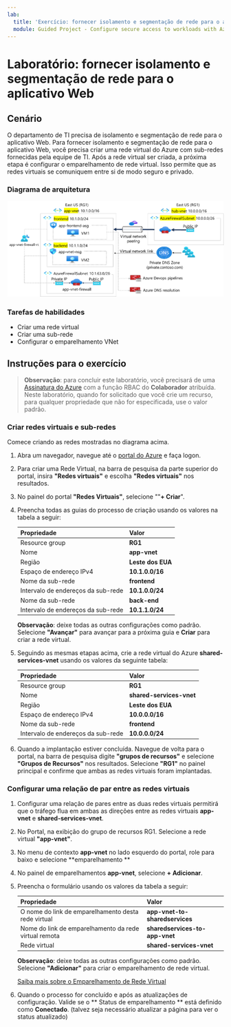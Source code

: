 ```yaml
---
lab:
  title: 'Exercício: fornecer isolamento e segmentação de rede para o aplicativo Web'
  module: Guided Project - Configure secure access to workloads with Azure virtual networking services
---
```


# Laboratório: fornecer isolamento e segmentação de rede para o aplicativo Web


## Cenário

O departamento de TI precisa de isolamento e segmentação de rede para o aplicativo Web. Para fornecer isolamento e segmentação de rede para o aplicativo Web, você precisa criar uma rede virtual do Azure com sub-redes fornecidas pela equipe de TI. Após a rede virtual ser criada, a próxima etapa é configurar o emparelhamento de rede virtual. Isso permite que as redes virtuais se comuniquem entre si de modo seguro e privado.



### Diagrama de arquitetura

![Diagrama que mostra duas redes virtuais emparelhadas.](../Media/task-1.png)

### Tarefas de habilidades
- Criar uma rede virtual
- Criar uma sub-rede
- Configurar o emparelhamento VNet

## Instruções para o exercício


>**Observação**: para concluir este laboratório, você precisará de uma [Assinatura do Azure](https://azure.microsoft.com/free/) com a função RBAC do **Colaborador** atribuída.
> Neste laboratório, quando for solicitado que você crie um recurso, para qualquer propriedade que não for especificada, use o valor padrão.

### Criar redes virtuais e sub-redes

Comece criando as redes mostradas no diagrama acima. 

1. Abra um navegador, navegue até o <a href="https://portal.azure.com/#home">portal do Azure</a> e faça logon.
1. Para criar uma Rede Virtual, na barra de pesquisa da parte superior do portal, insira **"Redes virtuais"** e escolha **"Redes virtuais"** nos resultados.
1. No painel do portal **"Redes Virtuais"**, selecione ""**+ Criar**".
1. Preencha todas as guias do processo de criação usando os valores na tabela a seguir:


    | Propriedade | Valor    |
    |:---------|:---------|
    |Resource group|**RG1**|
    |Nome|  **app-vnet**|
    |Região| **Leste dos EUA**|
    |Espaço de endereço IPv4|    **10.1.0.0/16**|
    |Nome da sub-rede|   **frontend**|
    |Intervalo de endereços da sub-rede|  **10.1.0.0/24**|
    |Nome da sub-rede|   **back-end**|
    |Intervalo de endereços da sub-rede|  **10.1.1.0/24**|


    **Observação**: deixe todas as outras configurações como padrão. Selecione **"Avançar"** para avançar para a próxima guia e **Criar** para criar a rede virtual.
1. Seguindo as mesmas etapas acima, crie a rede virtual do Azure **shared-services-vnet** usando os valores da seguinte tabela:

    | Propriedade | Valor    |
    |:---------|:---------|
    |Resource group|**RG1**|
    |Nome|  **shared-services-vnet**|
    |Região| **Leste dos EUA**|
    |Espaço de endereço IPv4|    **10.0.0.0/16**|
    |Nome da sub-rede|   **frontend**|
    |Intervalo de endereços da sub-rede|  **10.0.0.0/24**| 


1. Quando a implantação estiver concluída. Navegue de volta para o portal, na barra de pesquisa digite **"grupos de recursos"** e selecione **"Grupos de Recursos"** nos resultados. Selecione **"RG1"** no painel principal e confirme que ambas as redes virtuais foram implantadas.

### Configurar uma relação de par entre as redes virtuais

1. Configurar uma relação de pares entre as duas redes virtuais permitirá que o tráfego flua em ambas as direções entre as redes virtuais **app-vnet** e **shared-services-vnet**.
1. No Portal, na exibição do grupo de recursos RG1. Selecione a rede virtual **"app-vnet"**.
1. No menu de contexto **app-vnet** no lado esquerdo do portal, role para baixo e selecione **emparelhamento **
1. No painel de emparelhamentos **app-vnet**, selecione **+ Adicionar**.
1. Preencha o formulário usando os valores da tabela a seguir: 

    | Propriedade | Valor    | 
    |:---------|:---------|
    |O nome do link de emparelhamento desta rede virtual|**app-vnet-to-sharedservices**|
    |Nome do link de emparelhamento da rede virtual remota | **sharedservices-to-app-vnet**|
    |Rede virtual| **shared-services-vnet**|

    **Observação**: deixe todas as outras configurações como padrão. Selecione **"Adicionar"** para criar o emparelhamento de rede virtual.

    [Saiba mais sobre o Emparelhamento de Rede Virtual](https://learn.microsoft.com/azure/virtual-network/virtual-network-manage-peering?tabs=peering-portal)


1. Quando o processo for concluído e após as atualizações de configuração. Valide se o ** Status de emparelhamento ** está definido como **Conectado**. (talvez seja necessário atualizar a página para ver o status atualizado)

